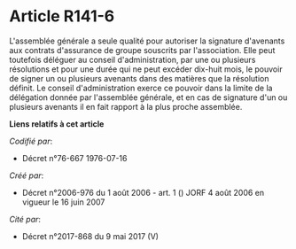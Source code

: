 # Article R141-6

L'assemblée générale a seule qualité pour autoriser la signature d'avenants aux contrats d'assurance de groupe souscrits par
l'association. Elle peut toutefois déléguer au conseil d'administration, par une ou plusieurs résolutions et pour une durée
qui ne peut excéder dix-huit mois, le pouvoir de signer un ou plusieurs avenants dans des matières que la résolution définit.
Le conseil d'administration exerce ce pouvoir dans la limite de la délégation donnée par l'assemblée générale, et en cas de
signature d'un ou plusieurs avenants il en fait rapport à la plus proche assemblée.

**Liens relatifs à cet article**

_Codifié par_:

  - Décret n°76-667 1976-07-16

_Créé par_:

  - Décret n°2006-976 du 1 août 2006 - art. 1 () JORF 4 août 2006 en vigueur le 16 juin 2007

_Cité par_:

  - Décret n°2017-868 du 9 mai 2017 (V)

